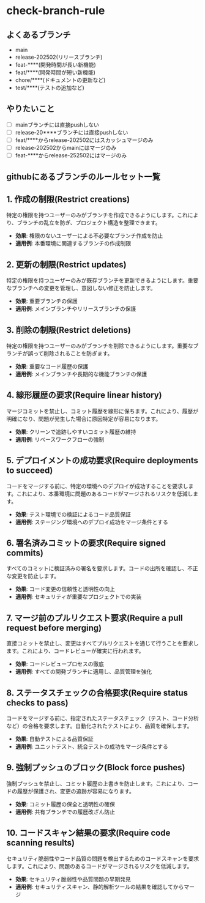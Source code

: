 # check-branch-rule

## よくあるブランチ

- main
- release-202502(リリースブランチ)
- feat-****(開発時間が長い新機能)
- feat/****(開発時間が短い新機能)
- chore/****(ドキュメントの更新など)
- test/****(テストの追加など)

## やりたいこと

- [ ] mainブランチには直接pushしない
- [ ] release-20****ブランチには直接pushしない
- [ ] feat/****からrelease-202502にはスカッシュマージのみ
- [ ] release-202502からmainにはマージのみ
- [ ] feat-****からrelease-252502にはマージのみ

## githubにあるブランチのルールセット一覧

## 1. 作成の制限(Restrict creations)
特定の権限を持つユーザーのみがブランチを作成できるようにします。これにより、ブランチの乱立を防ぎ、プロジェクト構造を整理できます。
- **効果**: 権限のないユーザーによる不必要なブランチ作成を防止
- **適用例**: 本番環境に関連するブランチの作成制限

## 2. 更新の制限(Restrict updates)
特定の権限を持つユーザーのみが既存ブランチを更新できるようにします。重要なブランチへの変更を管理し、意図しない修正を防止します。
- **効果**: 重要ブランチの保護
- **適用例**: メインブランチやリリースブランチの保護

## 3. 削除の制限(Restrict deletions)
特定の権限を持つユーザーのみがブランチを削除できるようにします。重要なブランチが誤って削除されることを防ぎます。
- **効果**: 重要なコード履歴の保護
- **適用例**: メインブランチや長期的な機能ブランチの保護

## 4. 線形履歴の要求(Require linear history)
マージコミットを禁止し、コミット履歴を線形に保ちます。これにより、履歴が明確になり、問題が発生した場合に原因特定が容易になります。
- **効果**: クリーンで追跡しやすいコミット履歴の維持
- **適用例**: リベースワークフローの強制

## 5. デプロイメントの成功要求(Require deployments to succeed)
コードをマージする前に、特定の環境へのデプロイが成功することを要求します。これにより、本番環境に問題のあるコードがマージされるリスクを低減します。
- **効果**: テスト環境での検証によるコード品質保証
- **適用例**: ステージング環境へのデプロイ成功をマージ条件とする

## 6. 署名済みコミットの要求(Require signed commits)
すべてのコミットに検証済みの署名を要求します。コードの出所を確認し、不正な変更を防止します。
- **効果**: コード変更の信頼性と透明性の向上
- **適用例**: セキュリティが重要なプロジェクトでの実装

## 7. マージ前のプルリクエスト要求(Require a pull request before merging)
直接コミットを禁止し、変更はすべてプルリクエストを通じて行うことを要求します。これにより、コードレビューが確実に行われます。
- **効果**: コードレビュープロセスの徹底
- **適用例**: すべての開発ブランチに適用し、品質管理を強化

## 8. ステータスチェックの合格要求(Require status checks to pass)
コードをマージする前に、指定されたステータスチェック（テスト、コード分析など）の合格を要求します。自動化されたテストにより、品質を確保します。
- **効果**: 自動テストによる品質保証
- **適用例**: ユニットテスト、統合テストの成功をマージ条件とする

## 9. 強制プッシュのブロック(Block force pushes)
強制プッシュを禁止し、コミット履歴の上書きを防止します。これにより、コードの履歴が保護され、変更の追跡が容易になります。
- **効果**: コミット履歴の保全と透明性の確保
- **適用例**: 共有ブランチでの履歴改ざん防止

## 10. コードスキャン結果の要求(Require code scanning results)
セキュリティ脆弱性やコード品質の問題を検出するためのコードスキャンを要求します。これにより、問題のあるコードがマージされるリスクを低減します。
- **効果**: セキュリティ脆弱性や品質問題の早期発見
- **適用例**: セキュリティスキャン、静的解析ツールの結果を確認してからマージ